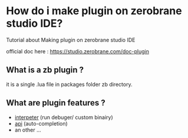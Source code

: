 # How do i make plugin on zerobrane studio IDE?
Tutorial about Making plugin on zerobrane studio IDE

official doc here : https://studio.zerobrane.com/doc-plugin

## What is a zb plugin ?
it is a single .lua file in packages folder zb directory.

## What are plugin features ?
- [interpeter](interpeter.md) (run debuger/ custom binairy)
- [api](api.md) (auto-completion)
- an other ...

